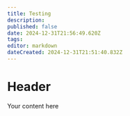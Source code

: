 ```yaml
---
title: Testing
description: 
published: false
date: 2024-12-31T21:56:49.620Z
tags: 
editor: markdown
dateCreated: 2024-12-31T21:51:40.832Z
---
```


# Header
Your content here